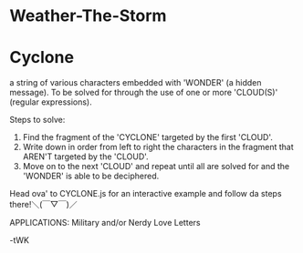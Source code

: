 # Weather-The-Storm
# Cyclone 
a string of various characters embedded with 'WONDER' (a hidden message). 
To be solved for through the use of one or more 'CLOUD(S)' (regular expressions).

Steps to solve:

1. Find the fragment of the 'CYCLONE' targeted by the first 'CLOUD'.
2. Write down in order from left to right the characters in the fragment that AREN'T targeted by the 'CLOUD'.
3. Move on to the next 'CLOUD' and repeat until all are solved for and the 'WONDER' is able to be deciphered. 

Head ova' to CYCLONE.js for an interactive example and follow da steps there!＼(￣▽￣)／

APPLICATIONS:
Military and/or Nerdy Love Letters

-tWK
